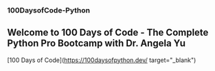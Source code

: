 ### 100DaysofCode-Python

## Welcome to 100 Days of Code - The Complete Python Pro Bootcamp with Dr. Angela Yu

[100 Days of Code](https://100daysofpython.dev/ target="_blank")
